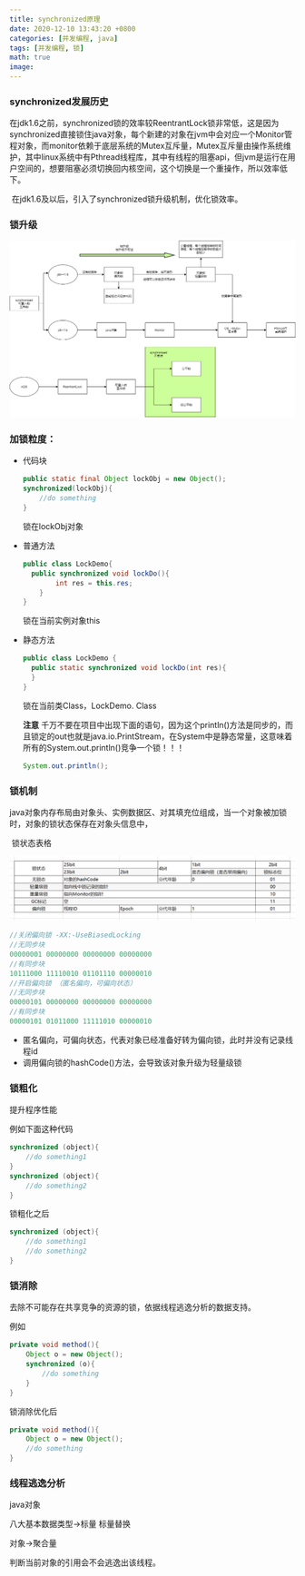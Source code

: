 ```yaml
---
title: synchronized原理
date: 2020-12-10 13:43:20 +0800
categories: [并发编程, java]
tags: [并发编程, 锁]
math: true
image: 
---
```


### synchronized发展历史

​	在jdk1.6之前，synchronized锁的效率较ReentrantLock锁非常低，这是因为synchronized直接锁住java对象，每个新建的对象在jvm中会对应一个Monitor管程对象，而monitor依赖于底层系统的Mutex互斥量，Mutex互斥量由操作系统维护，其中linux系统中有Pthread线程库，其中有线程的阻塞api，但jvm是运行在用户空间的，想要阻塞必须切换回内核空间，这个切换是一个重操作，所以效率低下。

​	在jdk1.6及以后，引入了synchronized锁升级机制，优化锁效率。

### 锁升级

![synchronized锁升级](/assets/img/study/synchronized-upgrade.png)

### 加锁粒度：

* 代码块

  ~~~java
  public static final Object lockObj = new Object();
  synchronized(lockObj){
      //do something
  }
  ~~~

  锁在lockObj对象

* 普通方法

  ~~~java
  public class LockDemo{
  	public synchronized void lockDo(){
          int res = this.res;
      }   
  }
  
  ~~~

  锁在当前实例对象this

* 静态方法

  ~~~java
  public class LockDemo {
  	public static synchronized void lockDo(int res){    
  	}
  }
  ~~~

  锁在当前类Class，LockDemo. Class

  **注意** 千万不要在项目中出现下面的语句，因为这个println()方法是同步的，而且锁定的out也就是java.io.PrintStream，在System中是静态常量，这意味着所有的System.out.println()竞争一个锁！！！
  
  ~~~java
  System.out.println();
  ~~~

### 锁机制

​	java对象内存布局由对象头、实例数据区、对其填充位组成，当一个对象被加锁时，对象的锁状态保存在对象头信息中，



​	锁状态表格

![markword](/assets/img/study/object_markword.png)

~~~java
//关闭偏向锁 -XX:-UseBiasedLocking
//无同步块
00000001 00000000 00000000 00000000
//有同步块
10111000 11110010 01101110 00000010
//开启偏向锁 （匿名偏向，可偏向状态）
//无同步块
00000101 00000000 00000000 00000000
//有同步块
00000101 01011000 11111010 00000010
~~~

* 匿名偏向，可偏向状态，代表对象已经准备好转为偏向锁，此时并没有记录线程id
* 调用偏向锁的hashCode()方法，会导致该对象升级为轻量级锁

### 锁粗化

提升程序性能

例如下面这种代码

~~~java
synchronized (object){
    //do something1
}
synchronized (object){
    //do something2
}
~~~

锁粗化之后

~~~java
synchronized (object){
    //do something1
    //do something2
}
~~~

### 锁消除

去除不可能存在共享竞争的资源的锁，依据线程逃逸分析的数据支持。

例如

~~~java
private void method(){
    Object o = new Object();
    synchronized (o){
    	//do something
	}
}

~~~

锁消除优化后

~~~java
private void method(){
    Object o = new Object();
    //do something
}
~~~

### 线程逃逸分析

java对象 

八大基本数据类型->标量  标量替换

对象->聚合量

判断当前对象的引用会不会逃逸出该线程。